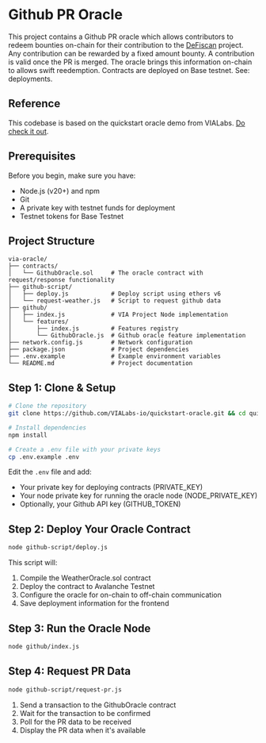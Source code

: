 # Github PR Oracle

This project contains a Github PR oracle which allows contributors to redeem bounties on-chain for their contribution to the [DeFiscan](https://defiscan.info) project. Any contribution can be rewarded by a fixed amount bounty. A contribution is valid once the PR is merged. The oracle brings this information on-chain to allows swift reedemption. Contracts are deployed on Base testnet. See: deployments.

## Reference

This codebase is based on the quickstart oracle demo from VIALabs. [Do check it out](https://github.com/VIALabs-io/quickstart-oracle).

## Prerequisites

Before you begin, make sure you have:

- Node.js (v20+) and npm
- Git
- A private key with testnet funds for deployment
- Testnet tokens for Base Testnet

## Project Structure

```
via-oracle/
├── contracts/
│   └── GithubOracle.sol     # The oracle contract with request/response functionality
├── github-script/
│   ├── deploy.js            # Deploy script using ethers v6
│   └── request-weather.js   # Script to request github data
├── github/
│   ├── index.js             # VIA Project Node implementation
│   └── features/
│       ├── index.js         # Features registry
│       └── GithubOracle.js  # Github oracle feature implementation
├── network.config.js        # Network configuration
├── package.json             # Project dependencies
├── .env.example             # Example environment variables
└── README.md                # Project documentation
```

## Step 1: Clone & Setup

```bash
# Clone the repository
git clone https://github.com/VIALabs-io/quickstart-oracle.git && cd quickstart-oracle

# Install dependencies
npm install

# Create a .env file with your private keys
cp .env.example .env
```

Edit the `.env` file and add:

- Your private key for deploying contracts (PRIVATE_KEY)
- Your node private key for running the oracle node (NODE_PRIVATE_KEY)
- Optionally, your Github API key (GITHUB_TOKEN)

## Step 2: Deploy Your Oracle Contract

```bash
node github-script/deploy.js
```

This script will:

1. Compile the WeatherOracle.sol contract
2. Deploy the contract to Avalanche Testnet
3. Configure the oracle for on-chain to off-chain communication
4. Save deployment information for the frontend

## Step 3: Run the Oracle Node

```bash
node github/index.js
```

## Step 4: Request PR Data

```bash
node github-script/request-pr.js
```

1. Send a transaction to the GithubOracle contract
2. Wait for the transaction to be confirmed
3. Poll for the PR data to be received
4. Display the PR data when it's available

